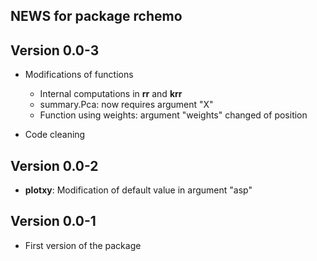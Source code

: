 ## NEWS for package **rchemo**

## **Version 0.0-3**

- Modifications of functions

  - Internal computations in **rr** and **krr** 
  - summary.Pca: now requires argument "X"
  - Function using weights: argument "weights" changed of position

- Code cleaning




## **Version 0.0-2**

- **plotxy**: Modification of default value in argument "asp"





## **Version 0.0-1**

- First version of the package 






